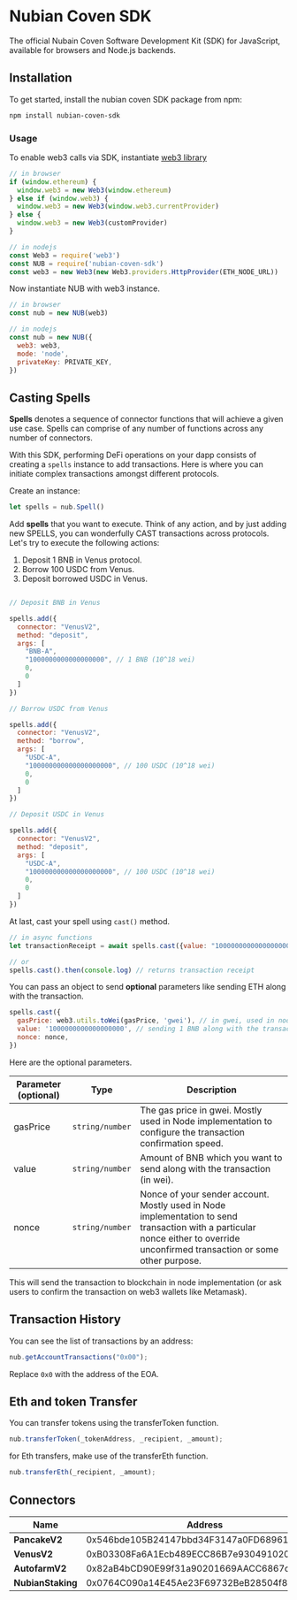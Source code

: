 # Nubian Coven SDK
The official Nubain Coven Software Development Kit (SDK) for JavaScript, available for browsers and Node.js backends.

## Installation

To get started, install the nubian coven SDK package from npm:

```bash
npm install nubian-coven-sdk
```

### Usage

To enable web3 calls via SDK, instantiate [web3 library](https://github.com/ChainSafe/web3.js#installation)

```js
// in browser
if (window.ethereum) {
  window.web3 = new Web3(window.ethereum)
} else if (window.web3) {
  window.web3 = new Web3(window.web3.currentProvider)
} else {
  window.web3 = new Web3(customProvider)
}
```

```js
// in nodejs
const Web3 = require('web3')
const NUB = require('nubian-coven-sdk')
const web3 = new Web3(new Web3.providers.HttpProvider(ETH_NODE_URL))
```

Now instantiate NUB with web3 instance.

```js
// in browser
const nub = new NUB(web3)

// in nodejs
const nub = new NUB({
  web3: web3,
  mode: 'node',
  privateKey: PRIVATE_KEY,
})
```


## Casting Spells

**Spells** denotes a sequence of connector functions that will achieve a given use case. Spells can comprise of any number of functions across any number of connectors.

With this SDK, performing DeFi operations on your dapp consists of creating a `spells` instance to add transactions. Here is where you can initiate complex transactions amongst different protocols.

Create an instance:

```js
let spells = nub.Spell()
```

Add **spells** that you want to execute. Think of any action, and by just adding new SPELLS, you can wonderfully CAST transactions across protocols. Let's try to execute the following actions:

1. Deposit 1 BNB in Venus protocol.
2. Borrow 100 USDC from Venus.
3. Deposit borrowed USDC in Venus.

```js

// Deposit BNB in Venus

spells.add({
  connector: "VenusV2",
  method: "deposit",
  args: [
    "BNB-A",
    "1000000000000000000", // 1 BNB (10^18 wei)
    0,
    0
  ]
})

// Borrow USDC from Venus

spells.add({
  connector: "VenusV2",
  method: "borrow",
  args: [
    "USDC-A",
    "100000000000000000000", // 100 USDC (10^18 wei)
    0,
    0
  ]
})

// Deposit USDC in Venus

spells.add({
  connector: "VenusV2",
  method: "deposit",
  args: [
    "USDC-A",
    "100000000000000000000", // 100 USDC (10^18 wei)
    0,
    0
  ]
})
```

At last, cast your spell using `cast()` method.

```js
// in async functions
let transactionReceipt = await spells.cast({value: "1000000000000000000"})

// or
spells.cast().then(console.log) // returns transaction receipt
```

You can pass an object to send **optional** parameters like sending ETH along with the transaction.

```js
spells.cast({
  gasPrice: web3.utils.toWei(gasPrice, 'gwei'), // in gwei, used in node implementation.
  value: '1000000000000000000', // sending 1 BNB along with the transaction.
  nonce: nonce,
})
```

Here are the optional parameters.

| **Parameter (optional)** | **Type**        | **Description**                                                                                                                                                                |
| ------------------------ | --------------- | ------------------------------------------------------------------------------------------------------------------------------------------------------------------------------ |
| gasPrice               | `string/number` | The gas price in gwei. Mostly used in Node implementation to configure the transaction confirmation speed.                                                                     |
| value                  | `string/number` | Amount of BNB which you want to send along with the transaction (in wei).                                                                                                      |
| nonce                  | `string/number` | Nonce of your sender account. Mostly used in Node implementation to send transaction with a particular nonce either to override unconfirmed transaction or some other purpose. |

This will send the transaction to blockchain in node implementation (or ask users to confirm the transaction on web3 wallets like Metamask).

## Transaction History

You can see the list of transactions by an address:
```js
nub.getAccountTransactions("0x00");
```
Replace `0x0` with the address of the EOA.

## Eth and token Transfer

You can transfer tokens using the transferToken function.
```js
nub.transferToken(_tokenAddress, _recipient, _amount);
```

for Eth transfers, make use of the transferEth function.
```js
nub.transferEth(_recipient, _amount);
```


## Connectors

| **Name** | **Address** |
|-----|------|
| **PancakeV2** | 0x546bde105B24147bbd34F3147a0FD68961515Feb |
| **VenusV2** | 0xB03308Fa6A1Ecb489ECC86B7e930491020ee2b96 |
| **AutofarmV2** | 0x82aB4bCD90E99f31a90201669AACC6867c9c3B77 |
| **NubianStaking** | 0x0764C090a14E45Ae23F69732BeB28504f89D669A |
